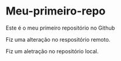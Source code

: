# Meu-primeiro-repo
Este é o meu primeiro repositório no Github

Fiz uma alteração no respositório remoto.

Fiz um aletração no repositório local.
